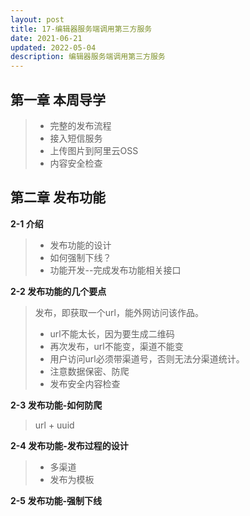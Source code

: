 ```yaml
---
layout: post
title: 17-编辑器服务端调用第三方服务
date: 2021-06-21
updated: 2022-05-04
description: 编辑器服务端调用第三方服务
---
```



## 第一章 本周导学

> - 完整的发布流程
> - 接入短信服务
> - 上传图片到阿里云OSS
> - 内容安全检查

## 第二章 发布功能
**2-1 介绍**
> - 发布功能的设计
> - 如何强制下线？
> - 功能开发--完成发布功能相关接口

**2-2 发布功能的几个要点**
> 发布，即获取一个url，能外网访问该作品。
> - url不能太长，因为要生成二维码
> - 再次发布，url不能变，渠道不能变
> - 用户访问url必须带渠道号，否则无法分渠道统计。
> - 注意数据保密、防爬
> - 发布安全内容检查

**2-3 发布功能-如何防爬**
> url + uuid

**2-4 发布功能-发布过程的设计**

> - 多渠道
> - 发布为模板

**2-5 发布功能-强制下线**
